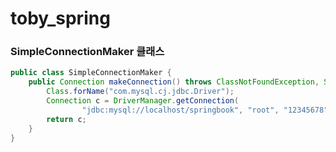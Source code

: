 # toby_spring


### SimpleConnectionMaker 클래스

```java
public class SimpleConnectionMaker {
    public Connection makeConnection() throws ClassNotFoundException, SQLException {
        Class.forName("com.mysql.cj.jdbc.Driver");
        Connection c = DriverManager.getConnection(
                "jdbc:mysql://localhost/springbook", "root", "12345678");
        return c;
    }
}
```
